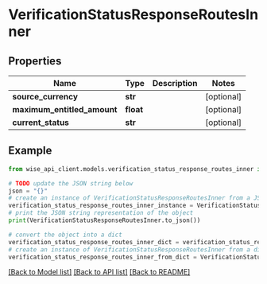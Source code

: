 # VerificationStatusResponseRoutesInner


## Properties

Name | Type | Description | Notes
------------ | ------------- | ------------- | -------------
**source_currency** | **str** |  | [optional] 
**maximum_entitled_amount** | **float** |  | [optional] 
**current_status** | **str** |  | [optional] 

## Example

```python
from wise_api_client.models.verification_status_response_routes_inner import VerificationStatusResponseRoutesInner

# TODO update the JSON string below
json = "{}"
# create an instance of VerificationStatusResponseRoutesInner from a JSON string
verification_status_response_routes_inner_instance = VerificationStatusResponseRoutesInner.from_json(json)
# print the JSON string representation of the object
print(VerificationStatusResponseRoutesInner.to_json())

# convert the object into a dict
verification_status_response_routes_inner_dict = verification_status_response_routes_inner_instance.to_dict()
# create an instance of VerificationStatusResponseRoutesInner from a dict
verification_status_response_routes_inner_from_dict = VerificationStatusResponseRoutesInner.from_dict(verification_status_response_routes_inner_dict)
```
[[Back to Model list]](../README.md#documentation-for-models) [[Back to API list]](../README.md#documentation-for-api-endpoints) [[Back to README]](../README.md)


